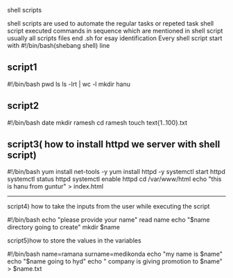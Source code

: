 shell scripts

shell scripts are used to automate the regular tasks or repeted task
shell script executed commands in sequence which are mentioned in shell
script
usually all scripts files end .sh for esay identification
Every shell script start with #!/bin/bash(shebang shell) line

script1
------
#!/bin/bash
pwd
ls
ls -lrt | wc -l
mkdir hanu


script2
-----
#!/bin/bash
date
mkdir ramesh
cd ramesh
touch text{1..100}.txt

script3( how to install httpd we server with shell script)
-----

#!/bin/bash
yum install net-tools -y
yum install httpd -y
systemctl start httpd
systemctl status httpd
systemctl enable httpd
cd /var/www/html
echo "this is hanu from guntur" > index.html


------------
script4) how to take the inputs from the user while executing the script

#!/bin/bash
echo "please provide your name"
read name
echo "$name directory going to create"
mkdir $name


script5)how to store the values in the variables

#!/bin/bash
name=ramana
surname=medikonda
echo "my name is $name"
echo "$name going to hyd"
echo " company is giving promotion to $name" > $name.txt









